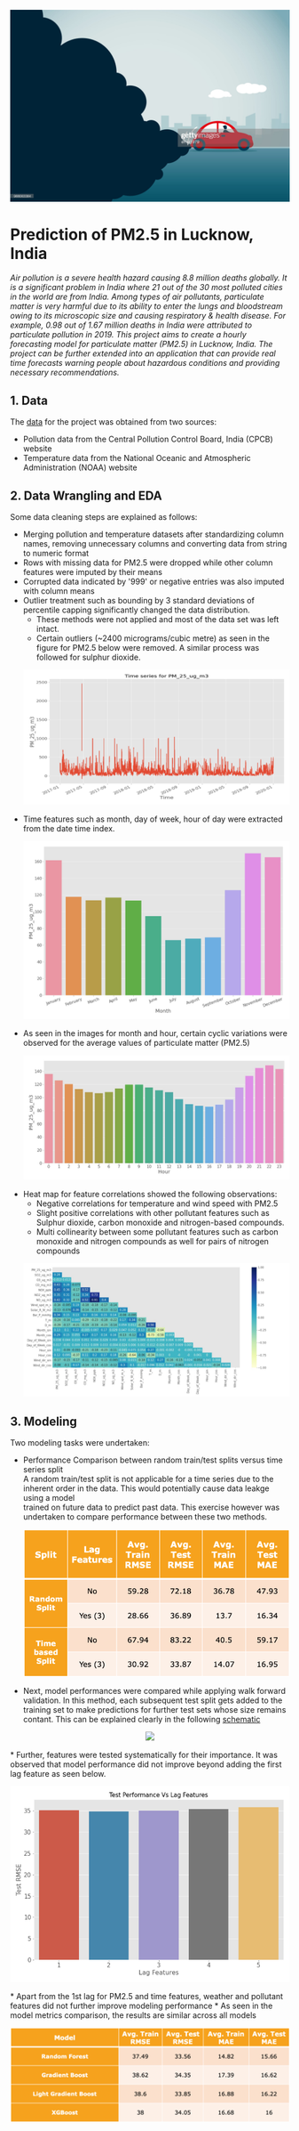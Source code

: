 ![cover_photo](https://github.com/phatakshaunak/Springboard-Data-Science/blob/master/Capstone%20Project%20%232/Readme%20Files/air_pollution_getty_images.jpg)
# **Prediction of PM2.5 in Lucknow, India**
*Air pollution is a severe health hazard causing 8.8 million deaths globally. It is a significant problem in India where 21 out of the 30 most polluted cities in the world are from India. Among types of air pollutants, particulate matter is very harmful due to its ability to enter the lungs and bloodstream owing to its microscopic size and causing respiratory & health disease. For example, 0.98 out of 1.67 million deaths in India were attributed to particulate pollution in 2019.
This project aims to create a hourly forecasting model for particulate matter (PM2.5) in Lucknow, India. The project can be further extended into an application that can provide real time forecasts warning people about hazardous conditions and providing necessary recommendations.*
  
## 1. Data
The [data](https://github.com/phatakshaunak/Springboard-Data-Science/tree/master/Capstone%20Project%20%232/Data_CPCB_Lucknow/Cleaned%20Data%20) for the project was obtained from two sources:
  * Pollution data from the Central Pollution Control Board, India (CPCB) website
  * Temperature data from the National Oceanic and Atmospheric Administration (NOAA) website
  
    
## 2. Data Wrangling and EDA
Some data cleaning steps are explained as follows:
  * Merging pollution and temperature datasets after standardizing column names, removing unnecessary columns and converting data from string to numeric format
  * Rows with missing data for PM2.5 were dropped while other column features were imputed by their means
  * Corrupted data indicated by '999' or negative entries was also imputed with column means
  * Outlier treatment such as bounding by 3 standard deviations of percentile capping significantly changed the data distribution.  
      * These methods were not applied and most of the data set was left intact. 
      * Certain outliers (~2400 micrograms/cubic metre) as seen in the figure for PM2.5 below were removed. A similar process was followed for sulphur dioxide.
      <p align="center">
      <img src = "https://github.com/phatakshaunak/Springboard-Data-Science/blob/master/Capstone%20Project%20%232/Readme%20Files/PM_25.png"></p>
  * Time features such as month, day of week, hour of day were extracted from the date time index.
      <p align="center"><img src = "https://github.com/phatakshaunak/Springboard-Data-Science/blob/master/Capstone%20Project%20%232/Readme%20Files/month_pm.png">
      </p>
  * As seen in the images for month and hour, certain cyclic variations were observed for the average values of particulate matter (PM2.5)
      <p align="center"><img src = "https://github.com/phatakshaunak/Springboard-Data-Science/blob/master/Capstone%20Project%20%232/Readme%20Files/hourly_pm.jpg">
      </p>
  * Heat map for feature correlations showed the following observations:
      *	Negative correlations for temperature and wind speed with PM2.5
      * Slight positive correlations with other pollutant features such as Sulphur dioxide, carbon monoxide and nitrogen-based compounds.
      * Multi collinearity between some pollutant features such as carbon monoxide and nitrogen compounds as well for pairs of nitrogen compounds
      <p align="center"><img src = "https://github.com/phatakshaunak/Springboard-Data-Science/blob/master/Capstone%20Project%20%232/Readme%20Files/Correlation_Map.jpg">
      </p>
## 3. Modeling
Two modeling tasks were undertaken:
  * Performance Comparison between random train/test splits versus time series split  
    A random train/test split is not applicable for a time series due to the inherent order in the data. This would potentially cause data leakge using a model  
    trained on future data to predict past data. This exercise however was undertaken to compare performance between these two methods.
    <p align="center"><img src = "https://github.com/phatakshaunak/Springboard-Data-Science/blob/master/Capstone%20Project%20%232/Readme%20Files/random_time_results.png">
      </p>
  * Next, model performances were compared while applying walk forward validation. In this method, each subsequent test split gets added to the training set to make predictions for further test sets whose size remains contant. This can be explained clearly in the following [schematic](https://www.researchgate.net/publication/341618027_Forecasting_Sales_of_Truck_Components_A_Machine_Learning_Approach)
   <p align="center"><img src = "https://github.com/phatakshaunak/Springboard-Data-Science/blob/master/Capstone%20Project%20%232/Readme%20Files/forward_chaining.png">
      </p>
        * Further, features were tested systematically for their importance. It was observed that model performance did not improve beyond adding the first lag feature as seen below.
      <p align="center"><img src = "https://github.com/phatakshaunak/Springboard-Data-Science/blob/master/Capstone%20Project%20%232/Readme%20Files/lag_var.png">
      </p>
        * Apart from the 1st lag for PM2.5 and time features, weather and pollutant features did not further improve modeling performance
        * As seen in the model metrics comparison, the results are similar across all models
      <p align="center"><img src = "https://github.com/phatakshaunak/Springboard-Data-Science/blob/master/Capstone%20Project%20%232/Readme%20Files/walk_forward_metrics.png">
      </p>
